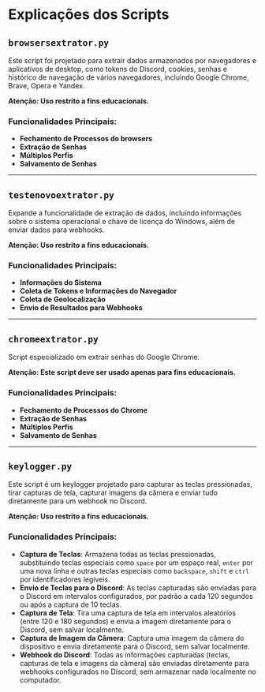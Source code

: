 # Explicações dos Scripts

## `browsersextrator.py`

Este script foi projetado para extrair dados armazenados por navegadores e aplicativos de desktop, como tokens do Discord, cookies, senhas e histórico de navegação de vários navegadores, incluindo Google Chrome, Brave, Opera e Yandex.

**Atenção: Uso restrito a fins educacionais.**

### Funcionalidades Principais:
- **Fechamento de Processos do browsers**
- **Extração de Senhas**
- **Múltiplos Perfis**
- **Salvamento de Senhas**

---

## `testenovoextrator.py`

Expande a funcionalidade de extração de dados, incluindo informações sobre o sistema operacional e chave de licença do Windows, além de enviar dados para webhooks.

**Atenção: Uso restrito a fins educacionais.**

### Funcionalidades Principais:
- **Informações do Sistema**
- **Coleta de Tokens e Informações do Navegador**
- **Coleta de Geolocalização**
- **Envio de Resultados para Webhooks**

---

## `chromeextrator.py`

Script especializado em extrair senhas do Google Chrome.

**Atenção: Este script deve ser usado apenas para fins educacionais.**

### Funcionalidades Principais:
- **Fechamento de Processos do Chrome**
- **Extração de Senhas**
- **Múltiplos Perfis**
- **Salvamento de Senhas**

---

## `keylogger.py`

Este script é um keylogger projetado para capturar as teclas pressionadas, tirar capturas de tela, capturar imagens da câmera e enviar tudo diretamente para um webhook no Discord.

**Atenção: Uso restrito a fins educacionais.**

### Funcionalidades Principais:
- **Captura de Teclas**: Armazena todas as teclas pressionadas, substituindo teclas especiais como `space` por um espaço real, `enter` por uma nova linha e outras teclas especiais como `backspace`, `shift` e `ctrl` por identificadores legíveis.
- **Envio de Teclas para o Discord**: As teclas capturadas são enviadas para o Discord em intervalos configurados, por padrão a cada 120 segundos ou após a captura de 10 teclas.
- **Captura de Tela**: Tira uma captura de tela em intervalos aleatórios (entre 120 e 180 segundos) e envia a imagem diretamente para o Discord, sem salvar localmente.
- **Captura de Imagem da Câmera**: Captura uma imagem da câmera do dispositivo e envia diretamente para o Discord, sem salvar localmente.
- **Webhook do Discord**: Todas as informações capturadas (teclas, capturas de tela e imagens da câmera) são enviadas diretamente para webhooks configurados no Discord, sem armazenar nada localmente no computador.


